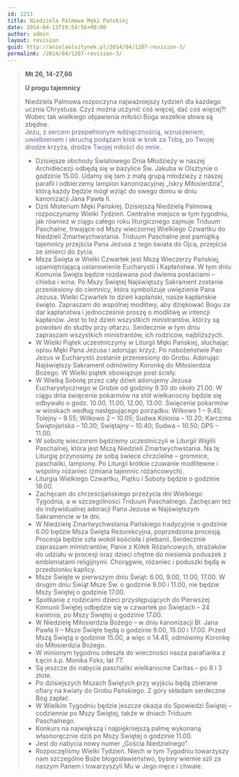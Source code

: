 ```yaml
---
id: 1211
title: Niedziela Palmowa Męki Pańskiej
date: 2014-04-13T19:54:56+00:00
author: admin
layout: revision
guid: http://anielaolsztynek.pl/2014/04/1207-revision-3/
permalink: /2014/04/1207-revision-3/
---
```

> **Mt 26, 14-27,66**
> 
> **U progu tajemnicy**
> 
> Niedziela Palmowa rozpoczyna najważniejszy tydzień dla każdego ucznia Chrystusa. Czyż można uczynić coś więcej, dać coś więcej?! Wobec tak wielkiego objawienia miłości Boga wszelkie słowa są zbędne.  
> <span style="color: #666699;">Jezu, z sercem przepełnionym wdzięcznością, wzruszeniem, uwielbieniem i skruchą podążam krok w krok za Tobą, po Twojej drodze krzyża, drodze Twojej miłości do mnie.</span>
> 
>   * Dzisiejsze obchody Światowego Dnia Młodzieży w naszej Archidiecezji odbędą się w bazylice Św. Jakuba w Olsztynie o godzinie 15.00. Udamy się tam z małą grupą młodzieży z naszej parafii i odbierzemy lampion kanonizacyjnej &#8222;Iskry Miłosierdzia&#8221;, którą każdy będzie mógł wziąć do swego domu w dniu kanonizacji Jana Pawła II.
>   * Dziś Misterium Męki Pańskiej. Dzisiejszą Niedzielą Palmową rozpoczynamy Wielki Tydzień. Centralne miejsce w tym tygodniu, jak również w ciągu całego roku liturgicznego zajmuje Triduum Paschalne, trwające od Mszy wieczornej Wielkiego Czwartku do Niedzieli Zmartwychwstania. Triduum Paschalne jest pamiątką tajemnicy przejścia Pana Jezusa z tego świata do Ojca, przejścia ze śmierci do życia.
>   * Msza Święta w Wielki Czwartek jest Mszą Wieczerzy Pańskiej, upamiętniającą ustanowienie Eucharystii i Kapłaństwa. W tym dniu Komunia Święta będzie rozdawana pod dwiema postaciami – chleba i wina. Po Mszy Świętej Najświętszy Sakrament zostanie przeniesiony do ciemnicy, która symbolizuje uwięzienie Pana Jezusa. Wielki Czwartek to dzień kapłański, nasze kapłańskie święto. Zapraszam do wspólnej modlitwy, aby dziękować Bogu za dar kapłaństwa i jednocześnie proszę o modlitwę w intencji kapłanów. Jest to też dzień wszystkich ministrantów, którzy są powołani do służby przy ołtarzu. Serdecznie w tym dniu zapraszam wszystkich ministrantów, ich rodziców, najbliższych.
>   * W Wielki Piątek uczestniczymy w Liturgii Męki Pańskiej, słuchając opisu Męki Pana Jezusa i adorując krzyż. Po nabożeństwie Pan Jezus w Eucharystii zostanie przeniesiony do Grobu. Adorując Najświętszy Sakrament odmówimy Koronkę do Miłosierdzia Bożego. W Wielki piątek obowiązuje post ścisły.
>   * W Wielką Sobotę przez cały dzień adorujemy Jezusa Eucharystycznego w Grobie od godziny 9.30 do około 21.00. W ciągu dnia święcenie pokarmów na stół wielkanocny będzie się odbywało o godz. 10.00, 11.00, 12.00, 13.00. Święcenie pokarmów w wioskach według następującego porządku: Wilkowo 1 – 9.45; Tolejny – 9.55; Wilkowo 2 – 10.05; Sudwa Kolonia – 10.20; Karczma Świętojańska – 10.30; Świętajny – 10.40; Sudwa – 10.50; DPS – 11.00.
>   * W sobotę wieczorem będziemy uczestniczyli w Liturgii Wigilii Paschalnej, która jest Mszą Niedzieli Zmartwychwstania. Na tę Liturgię przynosimy ze sobą świece chrzcielne – gromnice, paschaliki, lampiony. Po Liturgii krótkie czuwanie modlitewne i wspólny różaniec (zmiana tajemnic różańcowych).
>   * Liturgia Wielkiego Czwartku, Piątku i Soboty będzie o godzinie 18.00.
>   * Zachęcam do chrześcijańskiego przeżycia dni Wielkiego Tygodnia, a w szczególności Triduum Paschalnego. Zachęcam też do indywidualnej adoracji Pana Jezusa w Najświętszym Sakramencie w te dni.
>   * W Niedzielę Zmartwychwstania Pańskiego tradycyjnie o godzinie 6.00 będzie Msza Święta Rezurekcyjna, poprzedzona procesją. Procesja będzie szła wokół kościoła i plebanii. Serdecznie zapraszam ministrantów, Panie z Kółek Różańcowych, strażaków do udziału w procesji oraz dzieci chętne do niesienia poduszek z emblematami religijnymi. Chorągwie, różaniec i poduszki będą w przedsionku kaplicy.
>   * Msze Święte w pierwszym dniu Świąt: 6.00, 9.00, 11.00, 17.00. W drugim dniu Świąt Msze Św. o godzinie 9.00 i 11.00, nie będzie Mszy Świętej o godzinie 17.00.
>   * Spotkanie z rodzicami dzieci przystępujących do Pierwszej Komunii Świętej odbędzie się w czwartek po Świętach &#8211; 24 kwietnia, po Mszy Świętej o godzinie 17.00.
>   * W Niedzielę Miłosierdzia Bożego &#8211; w dniu kanonizacji Bł. Jana Pawła II &#8211; Msze Święte będą o godzinie 9.00, 15.00 i 17.00. Przed Mszą Świętą o godzinie 15.00, a więc o 14.45, odmówimy Koronkę do Miłosierdzia Bożego.
>   * W minionym tygodniu odeszła do wieczności nasza parafianka z Łęcin ś.p. Monika Foks, lat 77.
>   * Są jeszcze do nabycia paschaliki wielkanocne Caritas &#8211; po 8 i 3 złote.
>   * Po dzisiejszych Mszach Świętych przy wyjściu będą zbierane ofiary na kwiaty do Grobu Pańskiego. Z góry składam serdeczne Bóg zapłać.
>   * W Wielkim Tygodniu będzie jeszcze okazja do Spowiedzi Świętej &#8211; codziennie po Mszy Świętej, także w dniach Triduum Paschalnego.
>   * Konkurs na największą i najpiękniejszą palmę wykonaną własnoręcznie dziś po Mszy Świętej o godzinie 11.00.
>   * Jest do nabycia nowy numer &#8222;Gościa Niedzielnego&#8221;.
>   * Rozpoczęliśmy Wielki Tydzień. Niech w tym Tygodniu towarzyszy nam szczególne Boże błogosławieństwo, byśmy wiernie szli za naszym Panem i towarzyszyli Mu w Jego męce i chwale.</ul>